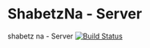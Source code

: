# ShabetzNa - Server
shabetz na - Server
[![Build Status](http://13.57.61.90:8080/buildStatus/icon?job=unit-testing-ShabetzNa-Server)](http://13.57.61.90:8080/job/unit-testing-ShabetzNa-Server/)
